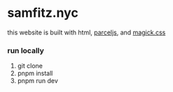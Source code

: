 # samfitz.nyc

this website is built with html, [parceljs](https://parceljs.org), and [magick.css](https://github.com/wintermute-cell/magick.css)

### run locally

1. git clone
2. pnpm install
3. pnpm run dev

